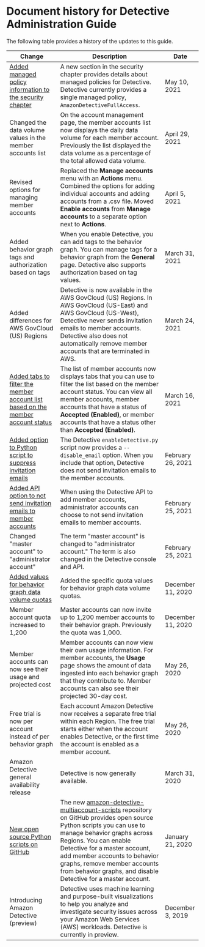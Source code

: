 # Document history for Detective Administration Guide<a name="doc-history"></a>

The following table provides a history of the updates to this guide\.


|  Change  |  Description  |  Date  | 
| --- | --- | --- | 
| [Added managed policy information to the security chapter](https://docs.aws.amazon.com/detective/latest/adminguide/security-iam-awsmanpol.html) | A new section in the security chapter provides details about managed policies for Detective\.  Detective currently provides a single managed policy, `AmazonDetectiveFullAccess`\.  | May 10, 2021 | 
| Changed the data volume values in the member accounts list | On the account management page, the member accounts list now displays the daily data volume for each member account\. Previously the list displayed the data volume as a percentage of the total allowed data volume\.  |  April 29, 2021  | 
|  Revised options for managing member accounts  |  Replaced the **Manage accounts** menu with an **Actions** menu\. Combined the options for adding individual accounts and adding accounts from a \.csv file\. Moved **Enable accounts** from **Manage accounts** to a separate option next to **Actions**\.  |  April 5, 2021  | 
|  Added behavior graph tags and authorization based on tags  |  When you enable Detective, you can add tags to the behavior graph\. You can manage tags for a behavior graph from the **General** page\. Detective also supports authorization based on tag values\.  |  March 31, 2021  | 
|  Added differences for AWS GovCloud \(US\) Regions  |  Detective is now available in the AWS GovCloud \(US\) Regions\. In AWS GovCloud \(US\-East\) and AWS GovCloud \(US\-West\), Detective never sends invitation emails to member accounts\. Detective also does not automatically remove member accounts that are terminated in AWS\.  |  March 24, 2021  | 
|  [Added tabs to filter the member account list based on the member account status](https://docs.aws.amazon.com/detective/latest/adminguide/graph-admin-view-accounts.html#admin-view-graph-accounts-console)  |  The list of member accounts now displays tabs that you can use to filter the list based on the member account status\. You can view all member accounts, member accounts that have a status of **Accepted \(Enabled\)**, or member accounts that have a status other than **Accepted \(Enabled\)**\.  |  March 16, 2021  | 
|  [Added option to Python script to suppress invitation emails](https://docs.aws.amazon.com/detective/latest/adminguide/detective-github-scripts.html)  |  The Detective `enableDetective.py` script now provides a `--disable_email` option\. When you include that option, Detective does not send invitation emails to the member accounts\.  |  February 26, 2021  | 
|  [Added API option to not send invitation emails to member accounts](https://docs.aws.amazon.com/detective/latest/adminguide/graph-admin-add-member-accounts.html)  |  When using the Detective API to add member accounts, administrator accounts can choose to not send invitation emails to member accounts\.  |  February 25, 2021  | 
|  Changed "master account" to "administrator account"  |  The term "master account" is changed to "administrator account\." The term is also changed in the Detective console and API\.  |  February 25, 2021  | 
| [Added values for behavior graph data volume quotas](https://docs.aws.amazon.com/detective/latest/adminguide/regions-limitations.html#quotas) | Added the specific quota values for behavior graph data volume quotas\. | December 11, 2020 | 
|  Member account quota increased to 1,200  |  Master accounts can now invite up to 1,200 member accounts to their behavior graph\. Previously the quota was 1,000\.  |  December 11, 2020  | 
|  Member accounts can now see their usage and projected cost  |  Member accounts can now view their own usage information\. For member accounts, the **Usage** page shows the amount of data ingested into each behavior graph that they contribute to\. Member accounts can also see their projected 30\-day cost\.  |  May 26, 2020  | 
|  Free trial is now per account instead of per behavior graph  |  Each account Amazon Detective now receives a separate free trial within each Region\. The free trial starts either when the account enables Detective, or the first time the account is enabled as a member account\.  |  May 26, 2020  | 
|  Amazon Detective general availability release  |  Detective is now generally available\.  |  March 31, 2020  | 
|  [New open source Python scripts on GitHub](detective-github-scripts.md)  |  The new [amazon\-detective\-multiaccount\-scripts](https://github.com/aws-samples/amazon-detective-multiaccount-scripts) repository on GitHub provides open source Python scripts you can use to manage behavior graphs across Regions\. You can enable Detective for a master account, add member accounts to behavior graphs, remove member accounts from behavior graphs, and disable Detective for a master account\.  |  January 21, 2020  | 
|  Introducing Amazon Detective \(preview\)  |  Detective uses machine learning and purpose\-built visualizations to help you analyze and investigate security issues across your Amazon Web Services \(AWS\) workloads\. Detective is currently in preview\.  |  December 3, 2019  | 